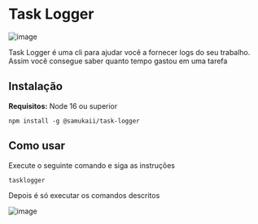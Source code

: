 # Task Logger
![image](https://github.com/Samukaii/task-logger/assets/54710691/42e4d728-456c-49ae-adea-5644c3af3344)

Task Logger é uma cli para ajudar você a fornecer logs do seu trabalho. Assim você consegue saber quanto tempo gastou em uma tarefa

## Instalação

**Requisitos:** Node 16 ou superior

```shell
npm install -g @samukaii/task-logger
```

## Como usar
Execute o seguinte comando e siga as instruções

```shell
tasklogger
```

Depois é só executar os comandos descritos 

![image](https://github.com/Samukaii/task-logger/assets/54710691/83e0ab9b-f330-4b3c-95da-03aeb407ef2f)
